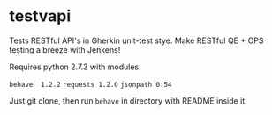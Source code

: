 testvapi
========

Tests RESTful API's in Gherkin unit-test stye. Make RESTful QE + OPS testing a breeze with Jenkens!

Requires python 2.7.3 with modules:

`behave  1.2.2`
`requests 1.2.0`
`jsonpath 0.54`
 
Just git clone, then run `behave` in directory with README inside it.

